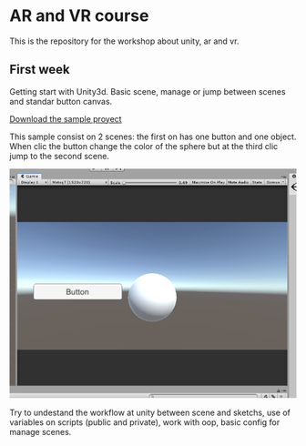 # AR and VR course
This is the repository for the workshop about unity, ar and vr.

## First week

Getting start with Unity3d. Basic scene, manage or jump between scenes and standar button canvas.

[Download the sample proyect]()

This sample consist on 2 scenes: the first on has one button and one object. When clic the button change the color of the sphere but at the third clic jump to the second scene.

![Screenshot scene](/img/cap1_c1.PNG)

Try to undestand the workflow at unity between scene and sketchs, use of variables on scripts (public and private), work with oop, basic config for manage scenes.
